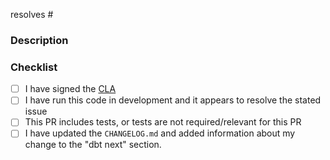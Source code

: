 resolves #

<!---
  Include the number of the issue addressed by this PR above if applicable.
  PRs for code changes without an associated issue *will not be merged*.
  See CONTRIBUTING.md for more information.

  Example:
    resolves #1234
-->


### Description

<!--- Describe the Pull Request here -->


### Checklist
 - [ ] I have signed the [CLA](https://docs.getdbt.com/docs/contributor-license-agreements)
 - [ ] I have run this code in development and it appears to resolve the stated issue
 - [ ] This PR includes tests, or tests are not required/relevant for this PR
 - [ ] I have updated the `CHANGELOG.md` and added information about my change to the "dbt next" section.
